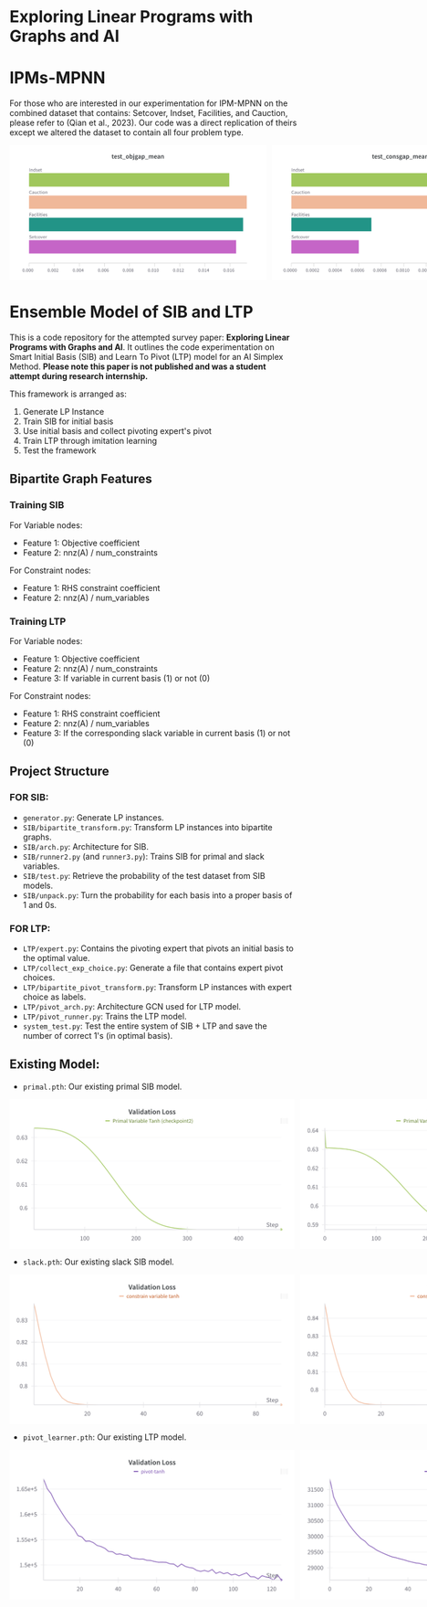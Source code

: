 # Exploring Linear Programs with Graphs and AI

# IPMs-MPNN
For those who are interested in our experimentation for IPM-MPNN on the combined dataset that contains: Setcover, Indset, Facilities, and Cauction, please refer to (Qian et al., 2023). Our code was a direct replication of theirs except we altered the dataset to contain all four problem type.

<div style="display: flex; justify-content: space-between;">
  <img src="https://github.com/boomer3boom/Exploring-Linear-Programs-with-Graphs-and-AI/blob/main/Images/IPM/objgap.png" alt="Validation Plot" width="450" style="margin-right: 10px;"/>
  <img src="https://github.com/boomer3boom/Exploring-Linear-Programs-with-Graphs-and-AI/blob/main/Images/IPM/consgap.png" alt="Train Plot" width="450"/>
</div>

# Ensemble Model of SIB and LTP
This is a code repository for the attempted survey paper: **Exploring Linear Programs with Graphs and AI**. It outlines the code experimentation on Smart Initial Basis (SIB) and Learn To Pivot (LTP) model for an AI Simplex Method. **Please note this paper is not published and was a student attempt during research internship.**

This framework is arranged as:
1. Generate LP Instance
2. Train SIB for initial basis
3. Use initial basis and collect pivoting expert's pivot
4. Train LTP through imitation learning
5. Test the framework

## Bipartite Graph Features

### Training SIB
For Variable nodes:
- Feature 1: Objective coefficient
- Feature 2: nnz(A) / num_constraints

For Constraint nodes:
- Feature 1: RHS constraint coefficient
- Feature 2: nnz(A) / num_variables

### Training LTP
For Variable nodes:
- Feature 1: Objective coefficient
- Feature 2: nnz(A) / num_constraints
- Feature 3: If variable in current basis (1) or not (0)

For Constraint nodes:
- Feature 1: RHS constraint coefficient
- Feature 2: nnz(A) / num_variables
- Feature 3: If the corresponding slack variable in current basis (1) or not (0)

## Project Structure

### FOR SIB:
- `generator.py`: Generate LP instances.
- `SIB/bipartite_transform.py`: Transform LP instances into bipartite graphs.
- `SIB/arch.py`: Architecture for SIB.
- `SIB/runner2.py` (and `runner3.py`): Trains SIB for primal and slack variables.
- `SIB/test.py`: Retrieve the probability of the test dataset from SIB models.
- `SIB/unpack.py`: Turn the probability for each basis into a proper basis of 1 and 0s.

### FOR LTP:
- `LTP/expert.py`: Contains the pivoting expert that pivots an initial basis to the optimal value.
- `LTP/collect_exp_choice.py`: Generate a file that contains expert pivot choices.
- `LTP/bipartite_pivot_transform.py`: Transform LP instances with expert choice as labels.
- `LTP/pivot_arch.py`: Architecture GCN used for LTP model.
- `LTP/pivot_runner.py`: Trains the LTP model.
- `system_test.py`: Test the entire system of SIB + LTP and save the number of correct 1's (in optimal basis).

## Existing Model:
- `primal.pth`: Our existing primal SIB model.

<div style="display: flex; justify-content: space-between;">
  <img src="https://github.com/boomer3boom/Exploring-Linear-Programs-with-Graphs-and-AI/blob/main/Images/SIB%20Primal/validation.png" alt="Validation Plot" width="500" style="margin-right: 10px;"/>
  <img src="https://github.com/boomer3boom/Exploring-Linear-Programs-with-Graphs-and-AI/blob/main/Images/SIB%20Primal/train.png" alt="Train Plot" width="500"/>
</div>

- `slack.pth`: Our existing slack SIB model.

<div style="display: flex; justify-content: space-between;">
  <img src="https://github.com/boomer3boom/Exploring-Linear-Programs-with-Graphs-and-AI/blob/main/Images/SIB%20Slack/validation.png" alt="Validation Plot" width="500" style="margin-right: 10px;"/>
  <img src="https://github.com/boomer3boom/Exploring-Linear-Programs-with-Graphs-and-AI/blob/main/Images/SIB%20Slack/train.png" alt="Train Plot" width="500"/>
</div>

- `pivot_learner.pth`: Our existing LTP model.

<div style="display: flex; justify-content: space-between;">
  <img src="https://github.com/boomer3boom/Exploring-Linear-Programs-with-Graphs-and-AI/blob/main/Images/pivot%20model%20preformance/validation.png" alt="Validation Plot" width="500" style="margin-right: 10px;"/>
  <img src="https://github.com/boomer3boom/Exploring-Linear-Programs-with-Graphs-and-AI/blob/main/Images/pivot%20model%20preformance/train.png" alt="Train Plot" width="500"/>
</div>
